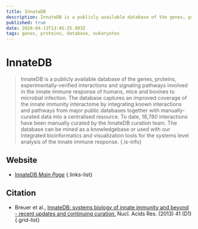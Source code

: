 ```yaml
---
title: InnateDB
description: InnateDB is a publicly available database of the genes, proteins, experimentally-verified interactions and signaling pathways involved in the innate immune response of humans, mice and bovines to microbial infection.
published: true
date: 2020-04-13T13:45:25.993Z
tags: genes, proteins, database, eukaryotes
---
```


# InnateDB

> InnateDB is a publicly available database of the genes, proteins, experimentally-verified interactions and signaling pathways involved in the innate immune response of humans, mice and bovines to microbial infection. The database captures an improved coverage of the innate immunity interactome by integrating known interactions and pathways from major public databases together with manually-curated data into a centralised resource. To date, 18,780 interactions have been manually curated by the InnateDB curation team. The database can be mined as a knowledgebase or used with our integrated bioinformatics and visualization tools for the systems level analysis of the innate immune response.
{.is-info}

## Website

- [InnateDB *Main Page*](https://www.innatedb.ca/)
{.links-list}

## Citation

- Breuer et al., [InnateDB: systems biology of innate immunity and beyond - recent updates and continuing curation.](https://academic.oup.com/nar/article/41/D1/D1228/1062985) Nucl. Acids Res. (2013) 41 (D1) 
{.grid-list}